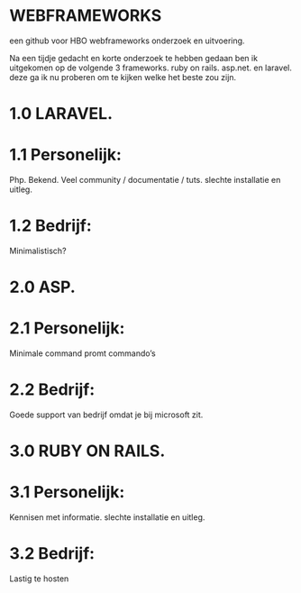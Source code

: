 # WEBFRAMEWORKS
een github voor HBO webframeworks onderzoek en uitvoering.

Na een tijdje gedacht en korte onderzoek te hebben gedaan ben ik uitgekomen op de volgende 3 frameworks.
ruby on rails. asp.net. en laravel. deze ga ik nu proberen om te kijken welke het beste zou zijn.

# 1.0 LARAVEL.
# 1.1 Personelijk:
Php. Bekend. Veel community / documentatie / tuts.
slechte installatie en uitleg.
# 1.2 Bedrijf:
Minimalistisch? 


# 2.0 ASP.
# 2.1 Personelijk:
Minimale command promt commando’s 
# 2.2 Bedrijf:
Goede support van bedrijf omdat je bij microsoft zit. 

# 3.0 RUBY ON RAILS.
# 3.1 Personelijk:
Kennisen met informatie.
slechte installatie en uitleg. 
# 3.2 Bedrijf:
Lastig te hosten
